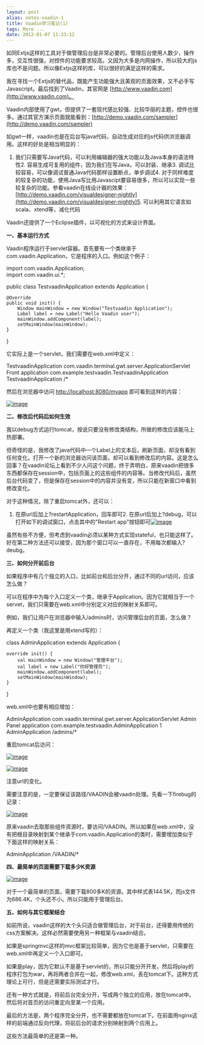 ```yaml
---
layout: post
alias: notes-vaadin-1
title: Vaadin学习笔记(1)
tags: More ...
date: 2012-01-07 11:23:12
---
```


如同Extjs这样的工具对于做管理后台是非常必要的。管理后台使用人数少，操作多，交互性很强，对控件的功能要求较高。又因为大多是内网操作，所以较大的js库也不是问题。所以像Extjs这样的库，可以很好的满足这样的需求。

我在寻找一个Extjs的替代品，既能产生功能强大且美观的页面效果，又不必手写Javascript。最后找到了Vaadin，其官网是 [http://www.vaadin.com](http://www.vaadin.com)。

Vaadin内部使用了gwt，但提供了一套现代感比较强、比较华丽的主题，控件也很多。通过其官方演示页面就能看到：[http://demo.vaadin.com/sampler](http://demo.vaadin.com/sampler)

如gwt一样，vaadin也是在后台写java代码，自动生成对应的js代码供浏览器调用。这样的好处是相当明显的：

1.  我们只需要写Java代码，可以利用编辑器的强大功能以及Java本身的语法特性2.  容易生成可复用的组件，因为我们在写Java，可以封装、继承3.  调试比较容易，可以像调试普通Java代码那样设置断点，单步调试4.  对于同样难度的较复杂的功能，使用Java写比用Javascipt要容易很多，所以可以实现一些较复杂的功能。参看vaadin在线设计器的效果：[http://demo.vaadin.com/visualdesigner-nightly](http://demo.vaadin.com/visualdesigner-nightly)5.  可以利用其它语言如scala、xtend等，减化代码

Vaadin还提供了一个Eclipse插件，以可视化的方式来设计界面。

**一、基本运行方式**

Vaadin程序运行于servlet容器。首先要有一个类继承于com.vaadin.Application，它是程序的入口。例如这个例子：

import com.vaadin.Application;    
import com.vaadin.ui.*;

public class TestvaadinApplication extends Application {    
    
    @Override     
    public void init() {     
        Window mainWindow = new Window("Testvaadin Application");     
        Label label = new Label("Hello Vaadin user");     
        mainWindow.addComponent(label);     
        setMainWindow(mainWindow);     
    }

} 

它实际上是一个servlet，我们需要在web.xml中定义：

<servlet>    
    <servlet-name>TestvaadinApplication</servlet-name>     
    <servlet-class>com.vaadin.terminal.gwt.server.ApplicationServlet</servlet-class>     
    <init-param>     
        <description>Front</description>     
        <param-name>application</param-name>     
        <param-value>com.example.testvaadin.TestvaadinApplication</param-value>     
    </init-param>     
</servlet>     
<servlet-mapping>     
    <servlet-name>TestvaadinApplication</servlet-name>     
    <url-pattern>/*</url-pattern>     
</servlet-mapping>

然后在浏览器中访问 [http://localhost:8080/myapp](http://localhost:8080/myapp) 即可看到这样的内容：

[![image](http://freewind.me/wp-content/uploads/2012/01/image_thumb1.png "image")](http://freewind.me/wp-content/uploads/2012/01/image1.png)     

**二、修改后代码后如何生效**

我以debug方式运行tomcat，按说只要没有修改类结构，所做的修改应该能马上热部署。

但奇怪的是，我修改了java代码中一个Label上的文本后，刷新页面，却没有看到任何变化。打开一个新的浏览器访问该页面，却可以看到修改后的内容。这是怎么回事？在vaadin论坛上看到不少人问这个问题，终于弄明白，原来vaadin把很多东西都保存在session中，包括页面上的这些组件的内容等。当修改代码后，虽然后台代码变了，但是保存在session中的内容并没有变，所以只能在新窗口中看到修改变化。

对于这种情况，除了重启tomcat外，还可以：

1.  在原url后加上?restartApplication，回车即可2.  在原url后加上?debug，可以打开如下的调试窗口，点击其中的"Restart app"按钮即可[![image](http://freewind.me/wp-content/uploads/2012/01/image_thumb2.png "image")](http://freewind.me/wp-content/uploads/2012/01/image2.png)

虽然有些不方便，但考虑到vaadin必须以某种方式实现stateful，也只能这样了。好在第二种方法还可以接受，因为那个窗口可以一直存在，不用每次都输入?deubg。

**三、如何分开前后台**

如果程序中有几个独立的入口，比如前台和后台分开，通过不同的url访问，应该怎么做？

可以在程序中为每个入口定义一个类，继承于Application。因为它就相当于一个servet，我们只需要在web.xml中分别定义对应的映射关系即可。

例如，我们让用户在浏览器中输入/admins时，访问管理后台的页面，怎么做？

再定义一个类（我这里是用xtend写的）：

class AdminApplication extends Application {    
    
    override init() {     
        val mainWindow = new Window("管理平台");     
        val label = new Label("你好管理员");     
        mainWindow.addComponent(label);     
        setMainWindow(mainWindow);     
    }

}

web.xml中也要有相应增加：

<servlet>    
    <servlet-name>AdminApplication</servlet-name>     
    <servlet-class>com.vaadin.terminal.gwt.server.ApplicationServlet</servlet-class>     
    <init-param>     
        <description>Admin Panel</description>     
        <param-name>application</param-name>     
        <param-value>com.example.testvaadin.AdminApplication</param-value>     
    </init-param>     
    <load-on-startup>1</load-on-startup>     
</servlet>     
<servlet-mapping>     
    <servlet-name>AdminApplication</servlet-name>     
    <url-pattern>/admins/*</url-pattern>     
</servlet-mapping>     

重启tomcat后访问：

[![image](http://freewind.me/wp-content/uploads/2012/01/image_thumb3.png "image")](http://freewind.me/wp-content/uploads/2012/01/image3.png)

[![image](http://freewind.me/wp-content/uploads/2012/01/image_thumb4.png "image")](http://freewind.me/wp-content/uploads/2012/01/image4.png)

注意url的变化。

需要注意的是，一定要保证该路径/VAADIN会被vaadin处理。先看一下firebug的记录：

[![image](http://freewind.me/wp-content/uploads/2012/01/image_thumb5.png "image")](http://freewind.me/wp-content/uploads/2012/01/image5.png)

原来vaadin去取那些组件资源时，要访问/VAADIN。所以如果在web.xml中，没有把根目录映射到某个继承于com.vaadin.Application的类时，需要增加类似于下面这样的映射关系：

<servlet-mapping>   
    <servlet-name>AdminApplication</servlet-name>    
    <url-pattern>/VAADIN/*</url-pattern>    
</servlet-mapping>

**四、最简单的页面需要下载多少K资源**

[![image](http://freewind.me/wp-content/uploads/2012/01/image_thumb6.png "image")](http://freewind.me/wp-content/uploads/2012/01/image6.png)

对于一个最简单的页面，需要下载800多K的资源。其中样式表144.5K，而js文件为686.4K，个头还不小。所以只能用于管理后台。

**五、如何与其它框架结合**

如前所说，vaadin这样的大个头只适合做管理后台，对于前台，还得要用传统的css方案解决。这样必然需要使用另一种框架与vaadin结合。

如果是springmvc这样的mvc框架比较简单，因为它也是基于servlet，只需要在web.xml中再定义一个入口即可。

如果是play，因为它默认不是基于servlet的，所以只能分开开发，然后将play的程序打包为war，再将两者合并在一起，修改web.xml，丢在tomcat下。这种方式理论上可行，但是还需要实际测试才行。

还有一种方式就是，将前后台完全分开，写成两个独立的应用，放在tomcat中。然后将对首页的访问重定向至某一个应用。

最后的方法是，两个程序完全分开，也不需要都放在tomcat下。在前面用nginx这样的前端通过反向代理，将前后台的请求分别映射到两个应用上。

这些方法最简单的还是第一种。
